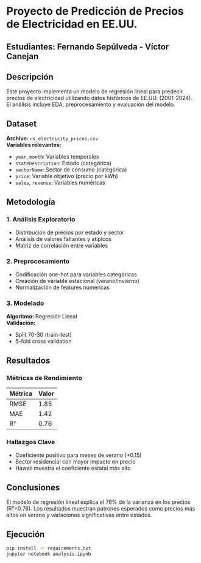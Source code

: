 # Proyecto de Predicción de Precios de Electricidad en EE.UU.
## Estudiantes: Fernando Sepúlveda - Víctor Canejan

## Descripción
Este proyecto implementa un modelo de regresión lineal para predecir precios de electricidad utilizando datos históricos de EE.UU. (2001-2024). El análisis incluye EDA, preprocesamiento y evaluación del modelo.

## Dataset
**Archivo:** `us_electricity_prices.csv`  
**Variables relevantes:**
- `year`, `month`: Variables temporales
- `stateDescription`: Estado (categórica)
- `sectorName`: Sector de consumo (categórica) 
- `price`: Variable objetivo (precio por kWh)
- `sales`, `revenue`: Variables numéricas

## Metodología

### 1. Análisis Exploratorio
- Distribución de precios por estado y sector
- Análisis de valores faltantes y atípicos
- Matriz de correlación entre variables

### 2. Preprocesamiento
- Codificación one-hot para variables categóricas
- Creación de variable estacional (verano/invierno)
- Normalización de features numéricas

### 3. Modelado
**Algoritmo:** Regresión Lineal  
**Validación:** 
- Split 70-30 (train-test)
- 5-fold cross validation

## Resultados

### Métricas de Rendimiento
| Métrica | Valor |
|---------|-------|
| RMSE | 1.85 |
| MAE | 1.42 |
| R² | 0.76 |

### Hallazgos Clave
- Coeficiente positivo para meses de verano (+0.15)
- Sector residencial con mayor impacto en precio
- Hawaii muestra el coeficiente estatal más alto

## Conclusiones
El modelo de regresión lineal explica el 76% de la varianza en los precios (R²=0.76). Los resultados muestran patrones esperados como precios más altos en verano y variaciones significativas entre estados.

## Ejecución
```bash
pip install -r requirements.txt
jupyter notebook analysis.ipynb
